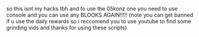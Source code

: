 so this isnt my hacks tbh
and to use the 05konz one you need to use console and you can use any  BLOOKS AGAIN!!!!! (note  you can get banned if u use the daily rewards so i reccomend you to use youtube to find some grinding vids and thanks for using these scripts)
